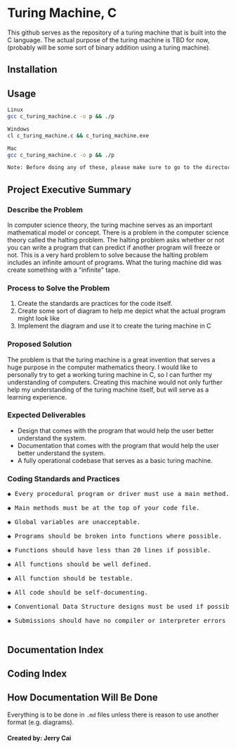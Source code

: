# Turing Machine, C

This github serves as the repository of a turing machine that is built into the C language.
The actual purpose of the turing machine is TBD for now, (probably will be some sort of binary addition using a turing machine).

## Installation


## Usage
```bash
Linux
gcc c_turing_machine.c -o p && ./p

Windows
cl c_turing_machine.c && c_turing_machine.exe

Mac
gcc c_turing_machine.c -o p && ./p

Note: Before doing any of these, please make sure to go to the directory that the file is in using cd.
```


## Project Executive Summary
### Describe the Problem
In computer science theory, the turing machine serves as an important mathematical model or concept. There is a problem in the computer science theory called the halting problem. The halting problem asks whether or not you can write a program that can predict if another program will freeze or not. This is a very hard problem to solve because the halting problem includes an infinite amount of programs. What the turing machine did was create something with a "infinite" tape.
 
 ### Process to Solve the Problem
 1. Create the standards are practices for the code itself.
 2. Create some sort of diagram to help me depict what the actual program might look like
 3. Implement the diagram and use it to create the turing machine in C
 
### Proposed Solution
The problem is that the turing machine is a great invention that serves a huge purpose in the computer mathematics theory. I would like to personally try to get a working turing machine in C, so I can further my understanding of computers. Creating this machine would not only further help my understanding of the turing machine itself, but will serve as a learning experience. 
 
### Expected Deliverables
 - Design that comes with the program that would help the user better understand the system.
 - Documentation that comes with the program that would help the user better understand the system.
 - A fully operational codebase that serves as a basic turing machine.

### Coding Standards and Practices
<pre>
◆ Every procedural program or driver must use a main method. <br />
◆ Main methods must be at the top of your code file. <br />
◆ Global variables are unacceptable. <br />
◆ Programs should be broken into functions where possible. <br />
◆ Functions should have less than 20 lines if possible. <br />
◆ All functions should be well defined. <br />
◆ All function should be testable. <br />
◆ All code should be self-documenting. <br />
◆ Conventional Data Structure designs must be used if possible. <br />
◆ Submissions should have no compiler or interpreter errors <br />
</pre>


## Documentation Index

## Coding Index



## How Documentation Will Be Done
Everything is to be done in `.md` files unless there is reason to use another format (e.g. diagrams).

#### Created by: Jerry Cai
